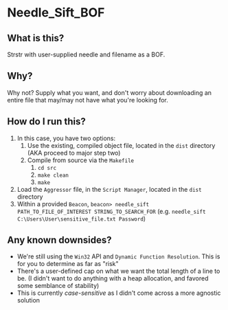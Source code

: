 # Needle_Sift_BOF

## What is this?
Strstr with user-supplied needle and filename as a BOF.

## Why?
Why not? Supply what you want, and don't worry about downloading an entire file that may/may not have what you're looking for.

## How do I run this?
1. In this case, you have two options:
	1. Use the existing, compiled object file, located in the `dist` directory (AKA proceed to major step two)
    2. Compile from source via the `Makefile`
        1. `cd src`
        2. `make clean`
        3. `make`
2. Load the `Aggressor` file, in the `Script Manager`, located in the `dist` directory
3. Within a provided `Beacon`, `beacon> needle_sift PATH_TO_FILE_OF_INTEREST STRING_TO_SEARCH_FOR` (e.g. `needle_sift C:\Users\User\sensitive_file.txt Password`)

## Any known downsides?
- We're still using the `Win32` API and `Dynamic Function Resolution`.  This is for you to determine as far as "risk"
- There's a user-defined cap on what we want the total length of a line to be. (I didn't want to do anything with a heap allocation, and favored some semblance of stability)
- This is currently *case-sensitive* as I didn't come across a more agnostic solution

